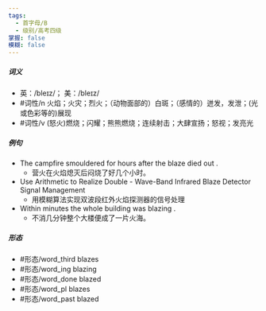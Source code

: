 ```yaml
---
tags:
  - 首字母/B
  - 级别/高考四级
掌握: false
模糊: false
---
```

##### 词义
- 英：/bleɪz/； 美：/bleɪz/
- #词性/n  火焰；火灾；烈火；（动物面部的）白斑；（感情的）迸发，发泄；(光或色彩等的)展现
- #词性/v  (怒火)燃烧；闪耀；熊熊燃烧；连续射击；大肆宣扬；怒视；发亮光
##### 例句
- The campfire smouldered for hours after the blaze died out .
	- 营火在火焰熄灭后闷烧了好几个小时。
- Use Arithmetic to Realize Double - Wave-Band Infrared Blaze Detector Signal Management
	- 用模糊算法实现双波段红外火焰探测器的信号处理
- Within minutes the whole building was blazing .
	- 不消几分钟整个大楼便成了一片火海。
##### 形态
- #形态/word_third blazes
- #形态/word_ing blazing
- #形态/word_done blazed
- #形态/word_pl blazes
- #形态/word_past blazed
